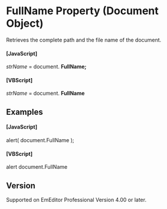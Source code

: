 # FullName Property (Document Object)

Retrieves the complete path and the file name of the document.

#### \[JavaScript\]

_strName_ = document. **FullName;**

#### \[VBScript\]

_strName_ = document. **FullName**

## Examples

#### \[JavaScript\]

alert( document.FullName );

#### \[VBScript\]

alert document.FullName

## Version

Supported on EmEditor Professional Version 4.00 or later.
